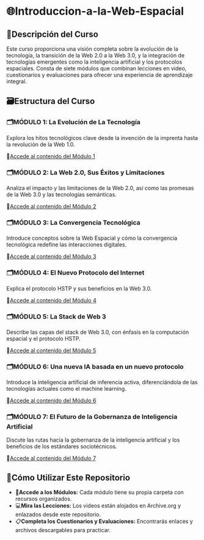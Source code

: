 # 🌐Introduccion-a-la-Web-Espacial

## 📝Descripción del Curso
Este curso proporciona una visión completa sobre la evolución de la tecnología, la transición de la Web 2.0 a la Web 3.0, y la integración de tecnologías emergentes como la inteligencia artificial y los protocolos espaciales. Consta de siete módulos que combinan lecciones en video, cuestionarios y evaluaciones para ofrecer una experiencia de aprendizaje integral.

## 🗃️Estructura del Curso
### 🗂️MÓDULO 1: La Evolución de La Tecnología
Explora los hitos tecnológicos clave desde la invención de la imprenta hasta la revolución de la Web 1.0.

📂[Accede al contenido del Módulo 1](https://github.com/SpatialWebAgency/Introduccion-a-la-Web-Espacial/blob/main/Material/Modulo%201/readme.md)

### 🗂️MÓDULO 2: La Web 2.0, Sus Éxitos y Limitaciones
Analiza el impacto y las limitaciones de la Web 2.0, así como las promesas de la Web 3.0 y las tecnologías semánticas.

📂[Accede al contenido del Módulo 2](https://github.com/SpatialWebAgency/Introduccion-a-la-Web-Espacial/blob/main/Material/Modulo%202/readme.md)

### 🗂️MÓDULO 3: La Convergencia Tecnológica
Introduce conceptos sobre la Web Espacial y cómo la convergencia tecnológica redefine las interacciones digitales.

📂[Accede al contenido del Módulo 3](https://github.com/SpatialWebAgency/Introduccion-a-la-Web-Espacial/blob/main/Material/Modulo%203/readme.md)

### 🗂️MÓDULO 4: El Nuevo Protocolo del Internet
Explica el protocolo HSTP y sus beneficios en la Web 3.0.

📂[Accede al contenido del Módulo 4](https://github.com/SpatialWebAgency/Introduccion-a-la-Web-Espacial/blob/main/Material/Modulo%204/readme.md)

### 🗂️MÓDULO 5: La Stack de Web 3
Describe las capas del stack de Web 3.0, con énfasis en la computación espacial y el protocolo HSTP.

📂[Accede al contenido del Módulo 5](https://github.com/SpatialWebAgency/Introduccion-a-la-Web-Espacial/blob/main/Material/Modulo%205/readme.md)

### 🗂️MÓDULO 6: Una nueva IA basada en un nuevo protocolo
Introduce la inteligencia artificial de inferencia activa, diferenciándola de las tecnologías actuales como el machine learning.

📂[Accede al contenido del Módulo 6](https://github.com/SpatialWebAgency/Introduccion-a-la-Web-Espacial/blob/main/Material/Modulo%206/readme.md)

### 🗂️MÓDULO 7: El Futuro de la Gobernanza de Inteligencia Artificial
Discute las rutas hacia la gobernanza de la inteligencia artificial y los beneficios de los estándares sociotécnicos.

📂[Accede al contenido del Módulo 7](https://github.com/SpatialWebAgency/Introduccion-a-la-Web-Espacial/blob/main/Material/Modulo%207/readme.md)

## 🔎Cómo Utilizar Este Repositorio
* 📂**Accede a los Módulos:** Cada módulo tiene su propia carpeta con recursos organizados.
* 💻**Mira las Lecciones:** Los videos están alojados en Archive.org y enlazados desde este repositorio.
* 📋**Completa los Cuestionarios y Evaluaciones:** Encontrarás enlaces y archivos descargables para practicar.
